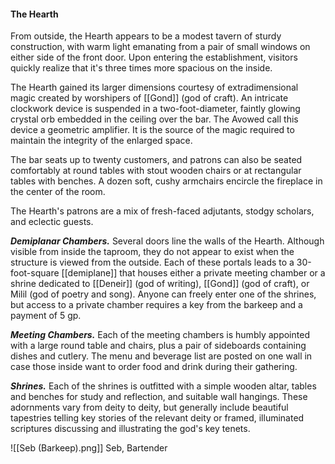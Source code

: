 #### The Hearth

From outside, the Hearth appears to be a modest tavern of sturdy construction, with warm light emanating from a pair of small windows on either side of the front door. Upon entering the establishment, visitors quickly realize that it's three times more spacious on the inside.

The Hearth gained its larger dimensions courtesy of extradimensional magic created by worshipers of [[Gond]] (god of craft). An intricate clockwork device is suspended in a two-foot-diameter, faintly glowing crystal orb embedded in the ceiling over the bar. The Avowed call this device a geometric amplifier. It is the source of the magic required to maintain the integrity of the enlarged space.

The bar seats up to twenty customers, and patrons can also be seated comfortably at round tables with stout wooden chairs or at rectangular tables with benches. A dozen soft, cushy armchairs encircle the fireplace in the center of the room.

The Hearth's patrons are a mix of fresh-faced adjutants, stodgy scholars, and eclectic guests.

***Demiplanar Chambers.*** Several doors line the walls of the Hearth. Although visible from inside the taproom, they do not appear to exist when the structure is viewed from the outside. Each of these portals leads to a 30-foot-square [[demiplane]] that houses either a private meeting chamber or a shrine dedicated to [[Deneir]] (god of writing), [[Gond]] (god of craft), or Milil (god of poetry and song). Anyone can freely enter one of the shrines, but access to a private chamber requires a key from the barkeep and a payment of 5 gp.

***Meeting Chambers.*** Each of the meeting chambers is humbly appointed with a large round table and chairs, plus a pair of sideboards containing dishes and cutlery. The menu and beverage list are posted on one wall in case those inside want to order food and drink during their gathering.

***Shrines.*** Each of the shrines is outfitted with a simple wooden altar, tables and benches for study and reflection, and suitable wall hangings. These adornments vary from deity to deity, but generally include beautiful tapestries telling key stories of the relevant deity or framed, illuminated scriptures discussing and illustrating the god's key tenets.

![[Seb (Barkeep).png]]
Seb, Bartender
